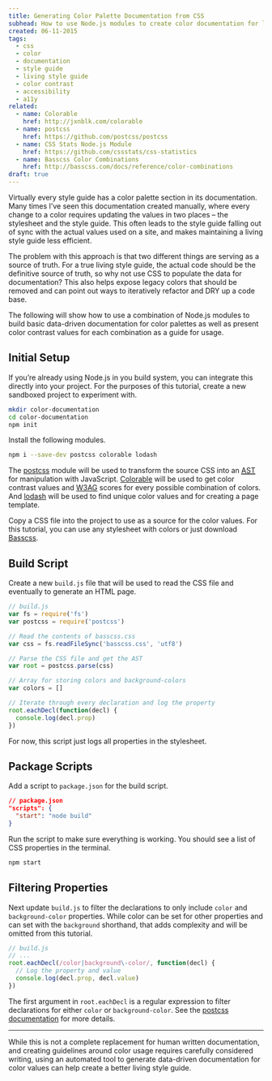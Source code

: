 ```yaml
---
title: Generating Color Palette Documentation from CSS
subhead: How to use Node.js modules to create color documentation for living style guides
created: 06-11-2015
tags:
  - css
  - color
  - documentation
  - style guide
  - living style guide
  - color contrast
  - accessibility
  - a11y
related:
  - name: Colorable
    href: http://jxnblk.com/colorable
  - name: postcss
    href: https://github.com/postcss/postcss
  - name: CSS Stats Node.js Module
    href: https://github.com/cssstats/css-statistics
  - name: Basscss Color Combinations
    href: http://basscss.com/docs/reference/color-combinations
draft: true
---
```


Virtually every style guide has a color palette section in its documentation.
Many times I’ve seen this documentation created manually, where every change to a color requires updating the values in two places – the stylesheet and the style guide.
This often leads to the style guide falling out of sync with the actual values used on a site,
and makes maintaining a living style guide less efficient.

The problem with this approach is that two different things are serving as a source of truth.
For a true living style guide, the actual code should be the definitive source of truth,
so why not use CSS to populate the data for documentation?
This also helps expose legacy colors that should be removed and can point out ways to iteratively refactor and DRY up a code base.

The following will show how to use a combination of Node.js modules to build basic data-driven documentation for color palettes as well as present color contrast values for each combination as a guide for usage.

## Initial Setup

If you’re already using Node.js in you build system,
you can integrate this directly into your project.
For the purposes of this tutorial, create a new sandboxed project to experiment with.

```bash
mkdir color-documentation
cd color-documentation
npm init
```

Install the following modules.

```bash
npm i --save-dev postcss colorable lodash
```

The [postcss](https://github.com/postcss/postcss) module will be used to transform the source CSS into an
<a href="http://en.wikipedia.org/wiki/Abstract_syntax_tree">
  <abbr title="Abstract Syntax Tree">AST</abbr>
</a>
for manipulation with JavaScript.
[Colorable](http://jxnblk.com/colorable) will be used to get color contrast values and
[W3AG](http://www.w3.org/TR/WCAG20/#visual-audio-contrast)
scores for every possible combination of colors.
And [lodash](https://lodash.com/docs) will be used to find unique color values and for creating a page template.

Copy a CSS file into the project to use as a source for the color values.
For this tutorial, you can use any stylesheet with colors or just download [Basscss](http://www.basscss.com/docs/).

## Build Script

Create a new `build.js` file that will be used to read the CSS file and eventually to generate an HTML page.

```js
// build.js
var fs = require('fs')
var postcss = require('postcss')

// Read the contents of basscss.css
var css = fs.readFileSync('basscss.css', 'utf8')

// Parse the CSS file and get the AST
var root = postcss.parse(css)

// Array for storing colors and background-colors
var colors = []

// Iterate through every declaration and log the property
root.eachDecl(function(decl) {
  console.log(decl.prop)
})
```

For now, this script just logs all properties in the stylesheet.

## Package Scripts

Add a script to `package.json` for the build script.

```json
// package.json
"scripts": {
  "start": "node build"
}
```

Run the script to make sure everything is working.
You should see a list of CSS properties in the terminal.

```bash
npm start
```

## Filtering Properties

Next update `build.js` to filter the declarations to only include `color` and `background-color` properties.
While color can be set for other properties and can set with the `background` shorthand, that adds complexity and will be omitted from this tutorial.

```js
// build.js
// ...
root.eachDecl(/color|background\-color/, function(decl) {
  // Log the property and value
  console.log(decl.prop, decl.value)
})
```

The first argument in `root.eachDecl` is a regular expression to filter declarations for either `color` or `background-color`.
See the [postcss documentation](https://github.com/postcss/postcss/blob/master/docs/api.md#containereachdeclpropfilter-callback) for more details.

<!--
  Outline
  - push to colors
  - convert to hex
  - remove inherit etc
  - remove duplicates
  - create template.html
  - pass colors array to template
  - list colors
  - list color values
  - colorable combinations
  - template for combos
-->

---
While this is not a complete replacement for human written documentation,
and creating guidelines around color usage requires carefully considered writing,
using an automated tool to generate data-driven documentation for color values can help create a
better living style guide.


<!--


Notes:

The [cssstats](http://github.com/cssstats/css-statistics) is the core Node.js module that powers the
[CSS Stats](http://cssstats.com) web app and will be used to 

-->
